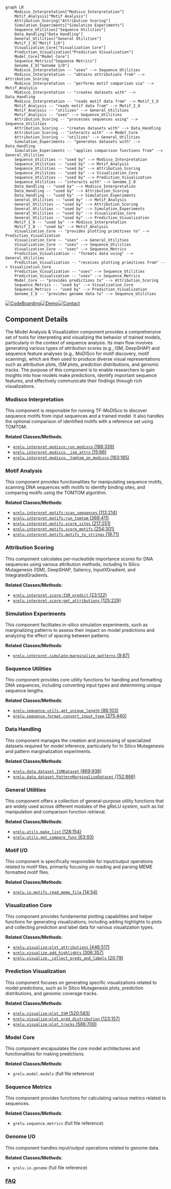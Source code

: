 ```mermaid
graph LR
    Modisco_Interpretation["Modisco Interpretation"]
    Motif_Analysis["Motif Analysis"]
    Attribution_Scoring["Attribution Scoring"]
    Simulation_Experiments["Simulation Experiments"]
    Sequence_Utilities["Sequence Utilities"]
    Data_Handling["Data Handling"]
    General_Utilities["General Utilities"]
    Motif_I_O["Motif I/O"]
    Visualization_Core["Visualization Core"]
    Prediction_Visualization["Prediction Visualization"]
    Model_Core["Model Core"]
    Sequence_Metrics["Sequence Metrics"]
    Genome_I_O["Genome I/O"]
    Modisco_Interpretation -- "uses" --> Sequence_Utilities
    Modisco_Interpretation -- "obtains attributions from" --> Attribution_Scoring
    Modisco_Interpretation -- "performs motif comparison via" --> Motif_Analysis
    Modisco_Interpretation -- "creates datasets with" --> Data_Handling
    Modisco_Interpretation -- "reads motif data from" --> Motif_I_O
    Motif_Analysis -- "reads motif data from" --> Motif_I_O
    Motif_Analysis -- "utilizes" --> General_Utilities
    Motif_Analysis -- "uses" --> Sequence_Utilities
    Attribution_Scoring -- "processes sequences using" --> Sequence_Utilities
    Attribution_Scoring -- "creates datasets with" --> Data_Handling
    Attribution_Scoring -- "interacts with" --> Model_Core
    Attribution_Scoring -- "utilizes" --> General_Utilities
    Simulation_Experiments -- "generates datasets with" --> Data_Handling
    Simulation_Experiments -- "applies comparison functions from" --> General_Utilities
    Sequence_Utilities -- "used by" --> Modisco_Interpretation
    Sequence_Utilities -- "used by" --> Motif_Analysis
    Sequence_Utilities -- "used by" --> Attribution_Scoring
    Sequence_Utilities -- "used by" --> Visualization_Core
    Sequence_Utilities -- "used by" --> Prediction_Visualization
    Sequence_Utilities -- "interacts with" --> Genome_I_O
    Data_Handling -- "used by" --> Modisco_Interpretation
    Data_Handling -- "used by" --> Attribution_Scoring
    Data_Handling -- "used by" --> Simulation_Experiments
    General_Utilities -- "used by" --> Motif_Analysis
    General_Utilities -- "used by" --> Attribution_Scoring
    General_Utilities -- "used by" --> Simulation_Experiments
    General_Utilities -- "used by" --> Visualization_Core
    General_Utilities -- "used by" --> Prediction_Visualization
    Motif_I_O -- "used by" --> Modisco_Interpretation
    Motif_I_O -- "used by" --> Motif_Analysis
    Visualization_Core -- "provides plotting primitives to" --> Prediction_Visualization
    Visualization_Core -- "uses" --> General_Utilities
    Visualization_Core -- "uses" --> Sequence_Utilities
    Visualization_Core -- "uses" --> Sequence_Metrics
    Prediction_Visualization -- "formats data using" --> General_Utilities
    Prediction_Visualization -- "receives plotting primitives from" --> Visualization_Core
    Prediction_Visualization -- "uses" --> Sequence_Utilities
    Prediction_Visualization -- "uses" --> Sequence_Metrics
    Model_Core -- "provides predictions to" --> Attribution_Scoring
    Sequence_Metrics -- "used by" --> Visualization_Core
    Sequence_Metrics -- "used by" --> Prediction_Visualization
    Genome_I_O -- "provides genome data to" --> Sequence_Utilities
```
[![CodeBoarding](https://img.shields.io/badge/Generated%20by-CodeBoarding-9cf?style=flat-square)](https://github.com/CodeBoarding/GeneratedOnBoardings)[![Demo](https://img.shields.io/badge/Try%20our-Demo-blue?style=flat-square)](https://www.codeboarding.org/demo)[![Contact](https://img.shields.io/badge/Contact%20us%20-%20contact@codeboarding.org-lightgrey?style=flat-square)](mailto:contact@codeboarding.org)

## Component Details

The Model Analysis & Visualization component provides a comprehensive set of tools for interpreting and visualizing the behavior of trained models, particularly in the context of sequence analysis. Its main flow involves generating various types of attribution scores (e.g., ISM, DeepSHAP) and sequence feature analyses (e.g., MoDISco for motif discovery, motif scanning), which are then used to produce diverse visual representations such as attribution plots, ISM plots, prediction distributions, and genomic tracks. The purpose of this component is to enable researchers to gain insights into how models make predictions, identify important sequence features, and effectively communicate their findings through rich visualizations.

### Modisco Interpretation
This component is responsible for running TF-MoDISco to discover sequence motifs from input sequences and a trained model. It also handles the optional comparison of identified motifs with a reference set using TOMTOM.


**Related Classes/Methods**:

- <a href="https://github.com/Genentech/gReLU/blob/master/src/grelu/interpret/modisco.py#L188-L339" target="_blank" rel="noopener noreferrer">`grelu.interpret.modisco:run_modisco` (188:339)</a>
- <a href="https://github.com/Genentech/gReLU/blob/master/src/grelu/interpret/modisco.py#L15-L66" target="_blank" rel="noopener noreferrer">`grelu.interpret.modisco._ism_attrs` (15:66)</a>
- <a href="https://github.com/Genentech/gReLU/blob/master/src/grelu/interpret/modisco.py#L163-L185" target="_blank" rel="noopener noreferrer">`grelu.interpret.modisco._tomtom_on_modisco` (163:185)</a>


### Motif Analysis
This component provides functionalities for manipulating sequence motifs, scanning DNA sequences with motifs to identify binding sites, and comparing motifs using the TOMTOM algorithm.


**Related Classes/Methods**:

- <a href="https://github.com/Genentech/gReLU/blob/master/src/grelu/interpret/motifs.py#L113-L214" target="_blank" rel="noopener noreferrer">`grelu.interpret.motifs:scan_sequences` (113:214)</a>
- <a href="https://github.com/Genentech/gReLU/blob/master/src/grelu/interpret/motifs.py#L369-L411" target="_blank" rel="noopener noreferrer">`grelu.interpret.motifs:run_tomtom` (369:411)</a>
- <a href="https://github.com/Genentech/gReLU/blob/master/src/grelu/interpret/motifs.py#L217-L251" target="_blank" rel="noopener noreferrer">`grelu.interpret.motifs.score_sites` (217:251)</a>
- <a href="https://github.com/Genentech/gReLU/blob/master/src/grelu/interpret/motifs.py#L254-L301" target="_blank" rel="noopener noreferrer">`grelu.interpret.motifs.score_motifs` (254:301)</a>
- <a href="https://github.com/Genentech/gReLU/blob/master/src/grelu/interpret/motifs.py#L19-L71" target="_blank" rel="noopener noreferrer">`grelu.interpret.motifs.motifs_to_strings` (19:71)</a>


### Attribution Scoring
This component calculates per-nucleotide importance scores for DNA sequences using various attribution methods, including In Silico Mutagenesis (ISM), DeepSHAP, Saliency, InputXGradient, and IntegratedGradients.


**Related Classes/Methods**:

- <a href="https://github.com/Genentech/gReLU/blob/master/src/grelu/interpret/score.py#L23-L122" target="_blank" rel="noopener noreferrer">`grelu.interpret.score:ISM_predict` (23:122)</a>
- <a href="https://github.com/Genentech/gReLU/blob/master/src/grelu/interpret/score.py#L125-L229" target="_blank" rel="noopener noreferrer">`grelu.interpret.score:get_attributions` (125:229)</a>


### Simulation Experiments
This component facilitates in-silico simulation experiments, such as marginalizing patterns to assess their impact on model predictions and analyzing the effect of spacing between patterns.


**Related Classes/Methods**:

- <a href="https://github.com/Genentech/gReLU/blob/master/src/grelu/interpret/simulate.py#L9-L87" target="_blank" rel="noopener noreferrer">`grelu.interpret.simulate:marginalize_patterns` (9:87)</a>


### Sequence Utilities
This component provides core utility functions for handling and formatting DNA sequences, including converting input types and determining unique sequence lengths.


**Related Classes/Methods**:

- <a href="https://github.com/Genentech/gReLU/blob/master/src/grelu/sequence/utils.py#L86-L103" target="_blank" rel="noopener noreferrer">`grelu.sequence.utils.get_unique_length` (86:103)</a>
- <a href="https://github.com/Genentech/gReLU/blob/master/src/grelu/sequence/format.py#L375-L440" target="_blank" rel="noopener noreferrer">`grelu.sequence.format.convert_input_type` (375:440)</a>


### Data Handling
This component manages the creation and processing of specialized datasets required for model inference, particularly for In Silico Mutagenesis and pattern marginalization experiments.


**Related Classes/Methods**:

- <a href="https://github.com/Genentech/gReLU/blob/master/src/grelu/data/dataset.py#L869-L938" target="_blank" rel="noopener noreferrer">`grelu.data.dataset.ISMDataset` (869:938)</a>
- <a href="https://github.com/Genentech/gReLU/blob/master/src/grelu/data/dataset.py#L752-L866" target="_blank" rel="noopener noreferrer">`grelu.data.dataset.PatternMarginalizeDataset` (752:866)</a>


### General Utilities
This component offers a collection of general-purpose utility functions that are widely used across different modules of the gReLU system, such as list manipulation and comparison function retrieval.


**Related Classes/Methods**:

- <a href="https://github.com/Genentech/gReLU/blob/master/src/grelu/utils.py#L128-L154" target="_blank" rel="noopener noreferrer">`grelu.utils.make_list` (128:154)</a>
- <a href="https://github.com/Genentech/gReLU/blob/master/src/grelu/utils.py#L63-L93" target="_blank" rel="noopener noreferrer">`grelu.utils.get_compare_func` (63:93)</a>


### Motif I/O
This component is specifically responsible for input/output operations related to motif files, primarily focusing on reading and parsing MEME formatted motif files.


**Related Classes/Methods**:

- <a href="https://github.com/Genentech/gReLU/blob/master/src/grelu/io/motifs.py#L14-L54" target="_blank" rel="noopener noreferrer">`grelu.io.motifs.read_meme_file` (14:54)</a>


### Visualization Core
This component provides fundamental plotting capabilities and helper functions for generating visualizations, including adding highlights to plots and collecting prediction and label data for various visualization types.


**Related Classes/Methods**:

- <a href="https://github.com/Genentech/gReLU/blob/master/src/grelu/visualize.py#L446-L517" target="_blank" rel="noopener noreferrer">`grelu.visualize:plot_attributions` (446:517)</a>
- <a href="https://github.com/Genentech/gReLU/blob/master/src/grelu/visualize.py#L306-L357" target="_blank" rel="noopener noreferrer">`grelu.visualize.add_highlights` (306:357)</a>
- <a href="https://github.com/Genentech/gReLU/blob/master/src/grelu/visualize.py#L20-L79" target="_blank" rel="noopener noreferrer">`grelu.visualize._collect_preds_and_labels` (20:79)</a>


### Prediction Visualization
This component focuses on generating specific visualizations related to model predictions, such as In Silico Mutagenesis plots, prediction distributions, and genomic coverage tracks.


**Related Classes/Methods**:

- <a href="https://github.com/Genentech/gReLU/blob/master/src/grelu/visualize.py#L520-L583" target="_blank" rel="noopener noreferrer">`grelu.visualize:plot_ISM` (520:583)</a>
- <a href="https://github.com/Genentech/gReLU/blob/master/src/grelu/visualize.py#L123-L157" target="_blank" rel="noopener noreferrer">`grelu.visualize:plot_pred_distribution` (123:157)</a>
- <a href="https://github.com/Genentech/gReLU/blob/master/src/grelu/visualize.py#L586-L700" target="_blank" rel="noopener noreferrer">`grelu.visualize:plot_tracks` (586:700)</a>


### Model Core
This component encapsulates the core model architectures and functionalities for making predictions.


**Related Classes/Methods**:

- `grelu.model.models` (full file reference)


### Sequence Metrics
This component provides functions for calculating various metrics related to sequences.


**Related Classes/Methods**:

- `grelu.sequence.metrics` (full file reference)


### Genome I/O
This component handles input/output operations related to genome data.


**Related Classes/Methods**:

- `grelu.io.genome` (full file reference)




### [FAQ](https://github.com/CodeBoarding/GeneratedOnBoardings/tree/main?tab=readme-ov-file#faq)